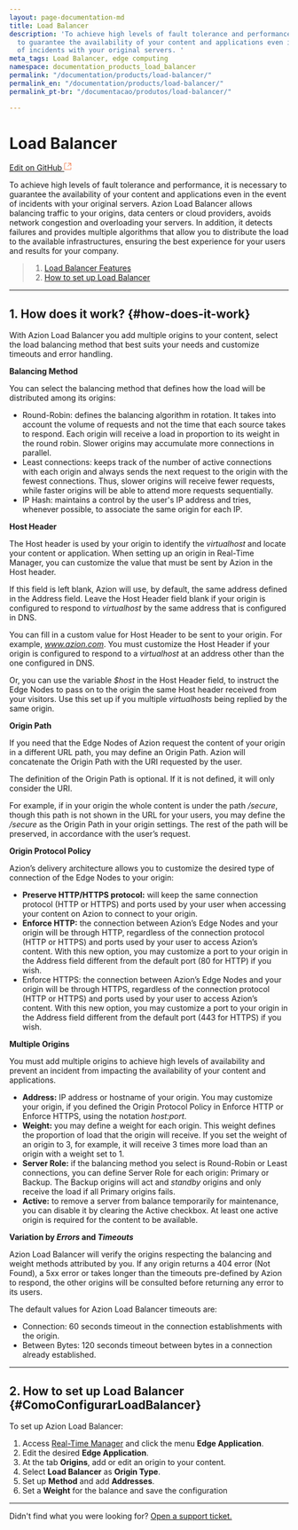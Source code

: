 ```yaml
---
layout: page-documentation-md
title: Load Balancer
description: 'To achieve high levels of fault tolerance and performance, it is necessary
  to guarantee the availability of your content and applications even in the event
  of incidents with your original servers. '
meta_tags: Load Balancer, edge computing
namespace: documentation_products_load_balancer
permalink: "/documentation/products/load-balancer/"
permalink_en: "/documentation/products/load-balancer/"
permalink_pt-br: "/documentacao/produtos/load-balancer/"

---
```

# Load **Balancer**

[Edit on GitHub <svg width="14" height="14" xmlns="http://www.w3.org/2000/svg"><g fill="none" stroke="#F3652B"><path d="M4.81.71H.672v11.43H12.1V8.001" stroke-width=".8"/><path d="M6.87.786h5.155V5.94M6.31 6.5L12.026.786"/></g></svg>](https://github.com/aziontech/docs_en/edit/master/load-balancer/index.md)

To achieve high levels of fault tolerance and performance, it is necessary to guarantee the availability of your content and applications even in the event of incidents with your original servers. Azion Load Balancer allows balancing traffic to your origins, data centers or cloud providers, avoids network congestion and overloading your servers. In addition, it detects failures and provides multiple algorithms that allow you to distribute the load to the available infrastructures, ensuring the best experience for your users and results for your company.

> 1. [Load Balancer Features](#FuncionalidadesLoadBalancer)
> 2. [How to set up Load Balancer](#ComoConfigurarLoadBalancer)

---

## 1. How does it work? {#how-does-it-work}

With Azion Load Balancer you add multiple origins to your content, select the load balancing method that best suits your needs and customize timeouts and error handling.

**Balancing Method**

You can select the balancing method that defines how the load will be distributed among its origins:

* Round-Robin: defines the balancing algorithm in rotation. It takes into account the volume of requests and not the time that each source takes to respond. Each origin will receive a load in proportion to its weight in the round robin. Slower origins may accumulate more connections in parallel.
* Least connections: keeps track of the number of active connections with each origin and always sends the next request to the origin with the fewest connections. Thus, slower origins will receive fewer requests, while faster origins will be able to attend more requests sequentially.
* IP Hash: maintains a control by the user's IP address and tries, whenever possible, to associate the same origin for each IP.

**Host Header**

The Host header is used by your origin to identify the *virtualhost* and locate your content or application. When setting up an origin in Real-Time Manager, you can customize the value that must be sent by Azion in the Host header.

If this field is left blank, Azion will use, by default, the same address defined in the Address field. Leave the Host Header field blank if your origin is configured to respond to *virtualhost* by the same address that is configured in DNS.

You can fill in a custom value for Host Header to be sent to your origin. For example, *www.azion.com*. You must customize the Host Header if your origin is configured to respond to a *virtualhost* at an address other than the one configured in DNS.

Or, you can use the variable *$host* in the Host Header field, to instruct the Edge Nodes to pass on to the origin the same Host header received from your visitors. Use this set up if you multiple *virtualhosts* being replied by the same origin.

**Origin Path**

If you need that the Edge Nodes of Azion request the content of your origin in a different URL path, you may define an Origin Path. Azion will concatenate the Origin Path with the URI requested by the user.

The definition of the Origin Path is optional. If it is not defined, it will only consider the URI.

For example, if in your origin the whole content is under the path */secure*, though this path is not shown in the URL for your users, you may define the */secure* as the Origin Path in your origin settings. The rest of the path will be preserved, in accordance with the user’s request.

**Origin Protocol Policy**

Azion’s delivery architecture allows you to customize the desired type of connection of the Edge Nodes to your origin:

* **Preserve HTTP/HTTPS protocol:** will keep the same connection protocol (HTTP or HTTPS) and ports used by your user when accessing your content on Azion to connect to your origin.
* **Enforce HTTP:** the connection between Azion’s Edge Nodes and your origin will be through HTTP, regardless of the connection protocol (HTTP or HTTPS) and ports used by your user to access Azion’s content. With this new option, you may customize a port to your origin in the Address field different from the default port (80 for HTTP) if you wish.
* Enforce HTTPS: the connection between Azion’s Edge Nodes and your origin will be through HTTPS, regardless of the connection protocol (HTTP or HTTPS) and ports used by your user to access Azion’s content. With this new option, you may customize a port to your origin in the Address field different from the default port (443 for HTTPS) if you wish.

**Multiple Origins**

You must add multiple origins to achieve high levels of availability and prevent an incident from impacting the availability of your content and applications.

* **Address:** IP address or hostname of your origin. You may customize your origin, if you defined the Origin Protocol Policy in Enforce HTTP or Enforce HTTPS, using the notation *host:port*.
* **Weight:** you may define a weight for each origin. This weight defines the proportion of load that the origin will receive. If you set the weight of an origin to 3, for example, it will receive 3 times more load than an origin with a weight set to 1.
* **Server Role:** if the balancing method you select is Round-Robin or Least connections, you can define Server Role for each origin: Primary or Backup. The Backup origins will act and *standby* origins and only receive the load if all Primary origins fails.
* **Active:** to remove a server from balance temporarily for maintenance, you can disable it by clearing the Active checkbox. At least one active origin is required for the content to be available.

**Variation by *Errors* and *Timeouts***

Azion Load Balancer will verify the origins respecting the balancing and weight methods attributed by you. If any origin returns a 404 error (Not Found), a 5xx error or takes longer than the timeouts pre-defined by Azion to respond, the other origins will be consulted before returning any error to its users.

The default values for Azion Load Balancer timeouts are:

* Connection: 60 seconds timeout in the connection establishments with the origin.
* Between Bytes: 120 seconds timeout between bytes in a connection already established.

---

## 2. How to set up Load Balancer {#ComoConfigurarLoadBalancer}

To set up Azion Load Balancer:

1.  Access [Real-Time Manager](https://manager.azion.com/) and click the menu **Edge Application**.
2.  Edit the desired **Edge Application**.
3.  At the tab **Origins**, add or edit an origin to your content.
4.  Select **Load Balancer** as **Origin Type**.
5.  Set up **Method** and add **Addresses**.
6.  Set a **Weight** for the balance and save the configuration
---

Didn't find what you were looking for? [Open a support ticket.](https://tickets.azion.com/)